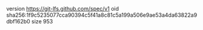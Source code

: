 version https://git-lfs.github.com/spec/v1
oid sha256:1f9c5235077cca90394c5f41a8c81c5a199a506e9ae53a4da63822a9dbf162b0
size 953
